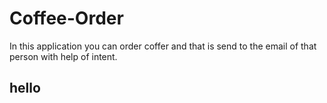 # Coffee-Order
In this application you can order coffer and that is send to the email of that person with help of intent.


## hello
